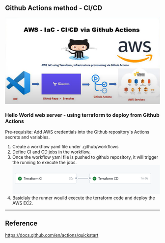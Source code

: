 ## Github Actions method - CI/CD

![CICD-actions](CICD-actions.png)

### Hello World web server - using terraform to deploy from Github Actions
Pre-requisite: Add AWS credentials into the Github repository's Actions secrets and variables.
1. Create a workflow yaml file under .github/workflows
2. Define CI and CD jobs in the workflow.
3. Once the workflow yaml file is pushed to github repository, it will trigger the running to execute the jobs.
![CICD-Terraform-Actions](CICD-Terraform-Actions.png)
4. Basiclaly the runner wouild execute the terraform code and deploy the AWS EC2.

---
## Reference
https://docs.github.com/en/actions/quickstart
